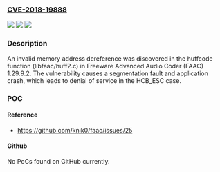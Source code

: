 ### [CVE-2018-19888](https://cve.mitre.org/cgi-bin/cvename.cgi?name=CVE-2018-19888)
![](https://img.shields.io/static/v1?label=Product&message=n%2Fa&color=blue)
![](https://img.shields.io/static/v1?label=Version&message=n%2Fa&color=blue)
![](https://img.shields.io/static/v1?label=Vulnerability&message=n%2Fa&color=brighgreen)

### Description

An invalid memory address dereference was discovered in the huffcode function (libfaac/huff2.c) in Freeware Advanced Audio Coder (FAAC) 1.29.9.2. The vulnerability causes a segmentation fault and application crash, which leads to denial of service in the HCB_ESC case.

### POC

#### Reference
- https://github.com/knik0/faac/issues/25

#### Github
No PoCs found on GitHub currently.

